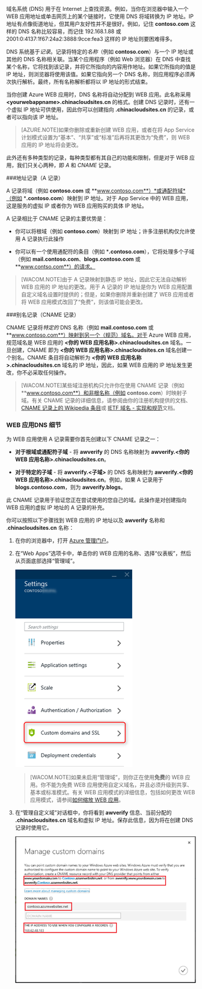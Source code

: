 域名系统 (DNS) 用于在 Internet 上查找资源。例如，当你在浏览器中输入一个 WEB 应用地址或单击网页上的某个链接时，它使用 DNS 将域转换为 IP 地址。IP 地址有点像街道地址，但其用户友好性并不是很好。例如，记住 **contoso.com** 这样的 DNS 名称比较容易，而记住 192.168.1.88 或 2001:0:4137:1f67:24a2:3888:9cce:fea3 这样的 IP 地址则要困难得多。

DNS 系统基于*记录*。记录将特定的*名称*（例如 **contoso.com**）与一个 IP 地址或其他的 DNS 名称相关联。当某个应用程序（例如 Web 浏览器）在 DNS 中查找某个名称，它将找到该记录，并将它所指向的内容用作地址。如果它所指向的值是 IP 地址，则浏览器将使用该值。如果它指向另一个 DNS 名称，则应用程序必须再次执行解析。最终，所有名称解析都将以 IP 地址的形式结束。

当你创建 Azure WEB 应用时，DNS 名称将自动分配到 WEB 应用。此名称采用 **&lt;yourwebappname&gt;.chinacloudsites.cn** 的格式。创建 DNS 记录时，还有一个虚拟 IP 地址可供使用，因此你可以创建指向 **.chinacloudsites.cn** 的记录，或者可以指向该 IP 地址。

> [AZURE.NOTE]如果你删除或重新创建 WEB 应用，或者在将 App Service 计划模式设置为“基本”、“共享”或“标准”后再将其更改为“免费”，则 WEB 应用的 IP 地址将会更改。

此外还有多种类型的记录，每种类型都有其自己的功能和限制，但是对于 WEB 应用，我们只关心两种，即 *A* 和 *CNAME* 记录。

###地址记录（A 记录）

A 记录将域（例如 **contoso.com** 或 **www.contoso.com**）*或通配符域*（例如 ***.contoso.com**）映射到 IP 地址。对于 App Service 中的 WEB 应用，这是服务的虚拟 IP 或者你为 WEB 应用购买的具体 IP 地址。

A 记录相比于 CNAME 记录的主要优势是：

* 你可以将根域（例如 **contoso.com**）映射到 IP 地址；许多注册机构仅允许使用 A 记录执行此操作

* 你可以有一个使用通配符的条目（例如 ***.contoso.com**），它将处理多个子域（例如 **mail.contoso.com**、**blogs.contoso.com** 或 **www.contso.com**）的请求。

> [WACOM.NOTE]由于 A 记录映射到静态 IP 地址，因此它无法自动解析 WEB 应用的 IP 地址的更改。用于 A 记录的 IP 地址是你为 WEB 应用配置自定义域名设置时提供的；但是，如果你删除并重新创建了 WEB 应用或者将 WEB 应用模式改回了“免费”，则该值可能会更改。

###别名记录（CNAME 记录）

CNAME 记录将*特定的* DNS 名称（例如 **mail.contoso.com** 或 **www.contoso.com**）映射到另一个（规范）域名。对于 Azure WEB 应用，规范域名是 WEB 应用的 **&lt;你的 WEB 应用名称>.chinacloudsites.cn** 域名。一旦创建，CNAME 即为 **&lt;你的 WEB 应用名称>.chinacloudsites.cn** 域名创建一个别名。CNAME 条目将自动解析为 **&lt;你的 WEB 应用名称>.chinacloudsites.cn** 域名的 IP 地址，因此，如果 WEB 应用的 IP 地址发生更改，你不必采取任何操作。

> [WACOM.NOTE]某些域注册机构只允许你在使用 CNAME 记录（例如 **www.contoso.com**）和非根名称（例如 **contoso.com**）时映射子域。有关 CNAME 记录的详细信息，请参阅由你的注册机构提供的文档、<a href="http://en.wikipedia.org/wiki/CNAME_record">CNAME 记录上的 Wikipedia 条目</a>或 <a href="http://tools.ietf.org/html/rfc1035">IETF 域名 - 实现和规范</a>文档。

### WEB 应用DNS 细节

为 WEB 应用使用 A 记录需要你首先创建以下 CNAME 记录之一：

* **对于根域或通配符子域** - 将 **awverify** 的 DNS 名称映射为 **awverify.&lt;你的 WEB 应用名称&gt;.chinacloudsites.cn**。

* **对于特定的子域** - 将 **awverify.&lt;子域>** 的 DNS 名称映射为 **awverify.&lt;你的 WEB 应用名称&gt;.chinacloudsites.cn**。例如，如果 A 记录用于 **blogs.contoso.com**，则为 **awverify.blogs**。

此 CNAME 记录用于验证您正在尝试使用的您自己的域。此操作是对创建指向 WEB 应用的虚拟 IP 地址的 A 记录的补充。

你可以按照以下步骤找到 WEB 应用的 IP 地址以及 **awverify** 名称和 .**chinacloudsites.cn** 名称：

1. 在你的浏览器中，打开 [Azure 管理门户](https://manage.windowsazure.cn)。

2. 在“Web Apps”选项卡中，单击你的 WEB 应用的名称、选择“仪表板”，然后从页面底部选择“管理域”。

	![](./media/custom-dns-web-site/dncmntask-cname-6.png)

	> [WACOM.NOTE]如果未启用“管理域”，则你正在使用**免费**的 WEB 应用。你不能为免费 WEB 应用使用自定义域名，并且必须升级到共享、基本或标准模式。有关 WEB 应用模式的详细信息，包括如何更改 WEB 应用模式，请参阅[如何缩放 WEB 应用](/documentation/articles/web-sites-scale/)。

6. 在“管理自定义域”对话框中，你将看到 **awverify** 信息、当前分配的 **.chinacloudsites.cn** 域名和虚拟 IP 地址。保存此信息，因为将在创建 DNS 记录时使用它。

	![](./media/custom-dns-web-site/managecustomdomains.png)

<!---HONumber=71-->